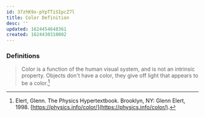 ```yaml
---
id: 37zhK9x-pYpTTiSIpcZ7l
title: Color Definition
desc: ''
updated: 1624454648361
created: 1624430310002
---
```


### Definitions

> Color is a function of the human visual system, and is not an intrinsic property. Objects don't have a color, they give off light that appears to be a color.[^1]

[^1]: Elert, Glenn. The Physics Hypertextbook. Brooklyn, NY: Glenn Elert, 1998. [https://physics.info/color/](https://physics.info/color/).
